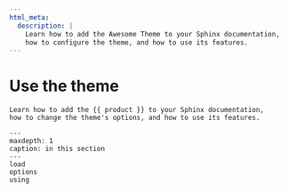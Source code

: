 ```yaml
---
html_meta:
  description: |
    Learn how to add the Awesome Theme to your Sphinx documentation,
    how to configure the theme, and how to use its features.
---
```


# Use the theme

```{rst-class} lead
Learn how to add the {{ product }} to your Sphinx documentation,
how to change the theme's options, and how to use its features.
```

```{toctree}
---
maxdepth: 1
caption: in this section
---
load
options
using
```
